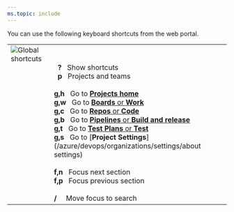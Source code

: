 ```yaml
---
ms.topic: include
---
```



<a id="global-shortcuts"></a>

You can use the following keyboard shortcuts from the web portal.

<table>
<tbody valign="top">
<tr>
<td><img src="/azure/devops/includes/media/keyboard-shortcuts/global-shortcuts.png" alt="Global shortcuts"/></td>
<td>
<br/>
<br/>
&nbsp;&nbsp;<strong>?</strong>&nbsp;&nbsp;&nbsp;Show shortcuts<br/>
&nbsp;&nbsp;<strong>p</strong>&nbsp;&nbsp;&nbsp;Projects and teams<br/>
<br/>
<strong>g,h</strong>&nbsp;&nbsp;&nbsp;Go to <a href="/azure/devops/project/navigation/go-to-project-repo" data-raw-source="[**Projects home**](/azure/devops/project/navigation/go-to-project-repo)"><strong>Projects home</strong></a><br/>
<strong>g,w</strong>&nbsp;&nbsp;&nbsp;Go to <a href="/azure/devops/boards/get-started/what-is-azure-boards" data-raw-source="[**Boards** or **Work**](/azure/devops/boards/get-started/what-is-azure-boards)"><strong>Boards</strong> or <strong>Work</strong></a><br/>
<strong>g,c</strong>&nbsp;&nbsp;&nbsp;Go to <a href="/azure/devops/repos/git/overview" data-raw-source="[**Repos** or **Code**](/azure/devops/repos/git/overview)"><strong>Repos</strong> or <strong>Code</strong></a><br/>
<strong>g,b</strong>&nbsp;&nbsp;&nbsp;Go to <a href="/azure/devops/pipelines/overview" data-raw-source="[**Pipelines** or **Build and release**](/azure/devops/pipelines/overview)"><strong>Pipelines</strong> or <strong>Build and release</strong></a><br/>
<strong>g,t</strong>&nbsp;&nbsp;&nbsp;Go to <a href="/azure/devops/test/index" data-raw-source="[**Test Plans** or **Test**](/azure/devops/test/index)"><strong>Test Plans</strong> or <strong>Test</strong></a><br/>
<strong>g,s</strong>&nbsp;&nbsp;&nbsp;Go to [<strong>Project Settings</strong>](/azure/devops/organizations/settings/about settings)<br/>

<br/>
<strong>f,n</strong>&nbsp;&nbsp;&nbsp;Focus next section<br/>
<strong>f,p</strong>&nbsp;&nbsp;&nbsp;Focus previous section<br/>
<br/>
<strong>/</strong>&nbsp;&nbsp;&nbsp;&nbsp;&nbsp;Move focus to search<br/>
</td>
</tr>
</tbody>
</table>
 
